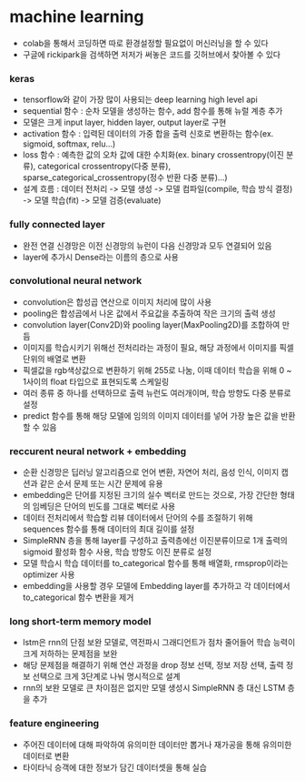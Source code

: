 # machine learning
- colab을 통해서 코딩하면 따로 환경설정할 필요없이 머신러닝을 할 수 있다
- 구글에 rickipark을 검색하면 저저가 써놓은 코드를 깃허브에서 찾아볼 수 있다

### keras
- tensorflow와 같이 가장 많이 사용되는 deep learning high level api
- sequential 함수 : 순차 모델을 생성하는 함수, add 함수를 통해 뉴럴 계층 추가
- 모델은 크게 input layer, hidden layer, output layer로 구현
- activation 함수 : 입력된 데이터의 가중 합을 출력 신호로 변환하는 함수(ex. sigmoid, softmax, relu...)
- loss 함수 : 예측한 값의 오차 값에 대한 수치화(ex. binary crossentropy(이진 분류), categorical crossentropy(다중 분류), sparse_categorical_crossentropy(정수 반환 다중 분류)...)
- 설계 흐름 : 데이터 전처리 -> 모델 생성 -> 모델 컴파일(compile, 학습 방식 결정) -> 모델 학습(fit) -> 모델 검증(evaluate)

### fully connected layer
- 완전 연결 신경망은 이전 신경망의 뉴런이 다음 신경망과 모두 연결되어 있음
- layer에 추가시 Dense라는 이름의 층으로 사용

### convolutional neural network
- convolution은 합성곱 연산으로 이미지 처리에 많이 사용
- pooling은 합성곱에서 나온 값에서 주요값을 추출하여 작은 크기의 출력 생성
- convolution layer(Conv2D)와 pooling layer(MaxPooling2D)를 조합하여 만듬
- 이미지를 학습시키기 위해선 전처리라는 과정이 필요, 해당 과정에서 이미지를 픽셀 단위의 배열로 변환
- 픽셀값을 rgb색상값으로 변환하기 위해 255로 나눔, 이때 데이터 학습을 위해 0 ~ 1사이의 float 타입으로 표현되도록 스케일링
- 여러 종류 중 하나를 선택하므로 출력 뉴런도 여러개이며, 학습 방향도 다중 분류로 설정
- predict 함수를 통해 해당 모델에 임의의 이미지 데이터를 넣어 가장 높은 값을 반환할 수 있음

### reccurent neural network + embedding
- 순환 신경망은 딥러닝 알고리즘으로 언어 변환, 자연어 처리, 음성 인식, 이미지 캡션과 같은 순서 문제 또는 시간 문제에 유용
- embedding은 단어를 지정된 크기의 실수 벡터로 만드는 것으로, 가장 간단한 형태의 임베딩은 단어의 빈도를 그대로 벡터로 사용
- 데이터 전처리에서 학습할 리뷰 데이터에서 단어의 수를 조절하기 위해 sequences 함수를 통해 데이터의 최대 길이를 설정
- SimpleRNN 층을 통해 layer를 구성하고 출력층에선 이진분류이므로 1개 출력의 sigmoid 활성화 함수 사용, 학습 방향도 이진 분류로 설정
- 모델 학습시 학습 데이터를 to_categorical 함수를 통해 배열화, rmsprop이라는 optimizer 사용
- embedding을 사용할 경우 모델에 Embedding layer를 추가하고 각 데이터에서 to_categorical 함수 변환을 제거

### long short-term memory model
- lstm은 rnn의 단점 보완 모델로, 역전파시 그래디언트가 점차 줄어들어 학습 능력이 크게 저하하는 문제점을 보완
- 해당 문제점을 해결하기 위해 연산 과정을 drop 정보 선택, 정보 저장 선택, 출력 정보 선택으로 크게 3단계로 나눠 명시적으로 설계
- rnn의 보완 모델로 큰 차이점은 없지만 모델 생성시 SimpleRNN 층 대신 LSTM 층을 추가

### feature engineering
- 주어진 데이터에 대해 파악하여 유의미한 데이터만 뽑거나 재가공을 통해 유의미한 데이터로 변환
- 타이타닉 승객에 대한 정보가 담긴 데이터셋을 통해 실습
